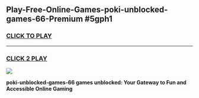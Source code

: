 
## Play-Free-Online-Games-poki-unblocked-games-66-Premium #5gph1
<h3>
<a href="https://premium.freeplayer.one?title=poki-unblocked-games-66&ref=8M">CLICK TO PLAY</a></h3>
<hr>

<h3>
<a href="https://premium.freeplayer.one?title=poki-unblocked-games-66&ref=8M">CLICK 2 PLAY</a>
  
</h3>

<a href="https://premium.freeplayer.one?title=poki-unblocked-games-66&ref=8M"><img src="https://clearcache.store/games.png"></a>


**poki-unblocked-games-66 games unblocked: Your Gateway to Fun and Accessible Online Gaming**
